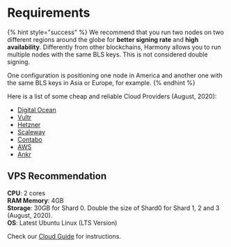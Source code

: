 # Requirements

{% hint style="success" %}
We recommend that you run two nodes on two different regions around the globe for **better signing rate** and **high availability**. Differently from other blockchains, Harmony allows you to run multiple nodes with the same BLS keys. This is not considered double signing.  
  
One configuration is positioning one node in America and another one with the same BLS keys in Asia or Europe, for example.
{% endhint %}

Here is a list of some cheap and reliable Cloud Providers \(August, 2020\):

* [Digital Ocean](https://www.digitalocean.com/)
* [Vultr](https://www.vultr.com/)
* [Hetzner](http://hetzner.com/)
* [Scaleway](https://www.scaleway.com/)
* [Contabo](https://contabo.com/)
* [AWS](https://aws.amazon.com/)
* [Ankr](https://www.ankr.com/)

## VPS Recommendation

**CPU**: 2 cores  
**RAM Memory**: 4GB  
**Storage**: 30GB for Shard 0. Double the size of Shard0 for Shard 1, 2 and 3 \(August, 2020\).  
**OS**: Latest Ubuntu Linux \(LTS Version\)

Check our [Cloud Guide](https://docs.harmony.one/home/validators/cloud-setup/cloud-guides) for instructions.

